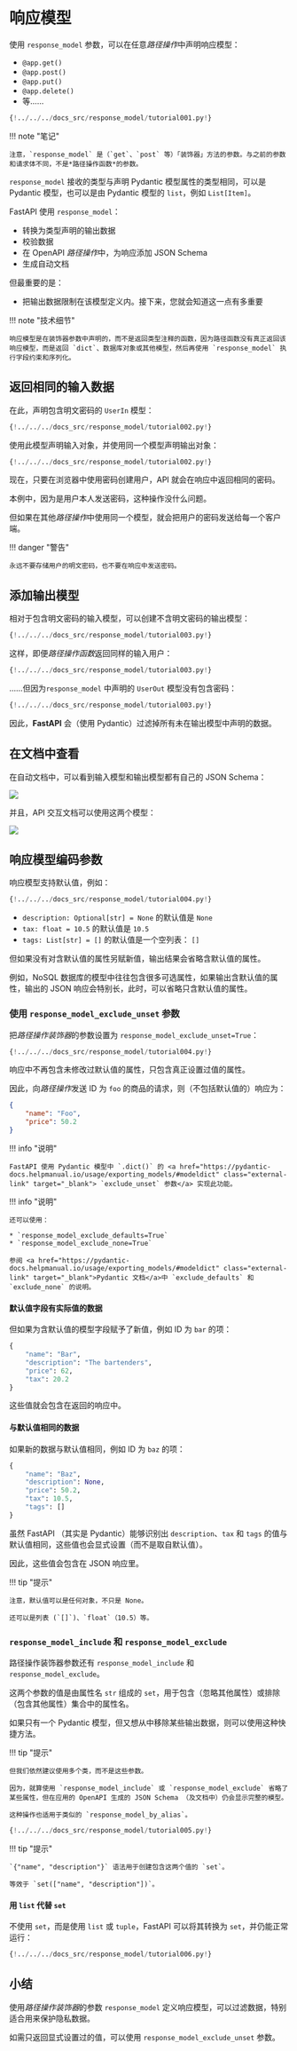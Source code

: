 # 响应模型

使用 `response_model` 参数，可以在任意*路径操作*中声明响应模型：

* `@app.get()`
* `@app.post()`
* `@app.put()`
* `@app.delete()`
* 等……

```Python hl_lines="17"
{!../../../docs_src/response_model/tutorial001.py!}
```

!!! note "笔记"

    注意，`response_model` 是（`get`、`post` 等）「装饰器」方法的参数。与之前的参数和请求体不同，不是*路径操作函数*的参数。

`response_model` 接收的类型与声明 Pydantic 模型属性的类型相同，可以是 Pydantic 模型，也可以是由 Pydantic 模型的 `list`，例如 `List[Item]`。

FastAPI 使用 `response_model`：

* 转换为类型声明的输出数据
* 校验数据
* 在 OpenAPI *路径操作*中，为响应添加 JSON Schema
* 生成自动文档

但最重要的是：

* 把输出数据限制在该模型定义内。接下来，您就会知道这一点有多重要

!!! note "技术细节"

    响应模型是在装饰器参数中声明的，而不是返回类型注释的函数，因为路径函数没有真正返回该响应模型，而是返回 `dict`、数据库对象或其他模型，然后再使用 `response_model` 执行字段约束和序列化。

## 返回相同的输入数据

在此，声明包含明文密码的 `UserIn` 模型：

```Python hl_lines="9  11"
{!../../../docs_src/response_model/tutorial002.py!}
```

使用此模型声明输入对象，并使用同一个模型声明输出对象：

```Python hl_lines="17-18"
{!../../../docs_src/response_model/tutorial002.py!}
```

现在，只要在浏览器中使用密码创建用户，API 就会在响应中返回相同的密码。

本例中，因为是用户本人发送密码，这种操作没什么问题。

但如果在其他*路径操作*中使用同一个模型，就会把用户的密码发送给每一个客户端。

!!! danger "警告"

    永远不要存储用户的明文密码，也不要在响应中发送密码。

## 添加输出模型

相对于包含明文密码的输入模型，可以创建不含明文密码的输出模型：

```Python hl_lines="9  11  16"
{!../../../docs_src/response_model/tutorial003.py!}
```

这样，即便*路径操作函数*返回同样的输入用户：

```Python hl_lines="24"
{!../../../docs_src/response_model/tutorial003.py!}
```

……但因为`response_model` 中声明的 `UserOut` 模型没有包含密码：

```Python hl_lines="22"
{!../../../docs_src/response_model/tutorial003.py!}
```

因此，**FastAPI** 会（使用 Pydantic）过滤掉所有未在输出模型中声明的数据。

## 在文档中查看

在自动文档中，可以看到输入模型和输出模型都有自己的 JSON Schema：

<img src="/img/tutorial/response-model/image01.png">

并且，API 交互文档可以使用这两个模型：

<img src="/img/tutorial/response-model/image02.png">

## 响应模型编码参数

响应模型支持默认值，例如：

```Python hl_lines="11  13-14"
{!../../../docs_src/response_model/tutorial004.py!}
```

* `description: Optional[str] = None` 的默认值是 `None`
* `tax: float = 10.5` 的默认值是 `10.5`
* `tags: List[str] = []` 的默认值是一个空列表： `[]`

但如果没有对含默认值的属性另赋新值，输出结果会省略含默认值的属性。

例如，NoSQL 数据库的模型中往往包含很多可选属性，如果输出含默认值的属性，输出的 JSON 响应会特别长，此时，可以省略只含默认值的属性。

### 使用 `response_model_exclude_unset` 参数

把*路径操作装饰器*的参数设置为 `response_model_exclude_unset=True`：

```Python hl_lines="24"
{!../../../docs_src/response_model/tutorial004.py!}
```

响应中不再包含未修改过默认值的属性，只包含真正设置过值的属性。

因此，向*路径操作*发送 ID 为 `foo` 的商品的请求，则（不包括默认值的）响应为：

```JSON
{
    "name": "Foo",
    "price": 50.2
}
```

!!! info "说明"

    FastAPI 使用 Pydantic 模型中 `.dict()` 的 <a href="https://pydantic-docs.helpmanual.io/usage/exporting_models/#modeldict" class="external-link" target="_blank"> `exclude_unset` 参数</a> 实现此功能。

!!! info "说明"

    还可以使用：
    
    * `response_model_exclude_defaults=True`
    * `response_model_exclude_none=True`
    
    参阅 <a href="https://pydantic-docs.helpmanual.io/usage/exporting_models/#modeldict" class="external-link" target="_blank">Pydantic 文档</a>中 `exclude_defaults` 和 `exclude_none` 的说明。

#### 默认值字段有实际值的数据

但如果为含默认值的模型字段赋予了新值，例如 ID 为 `bar` 的项：

```Python hl_lines="3  5"
{
    "name": "Bar",
    "description": "The bartenders",
    "price": 62,
    "tax": 20.2
}
```

这些值就会包含在返回的响应中。

#### 与默认值相同的数据

如果新的数据与默认值相同，例如 ID 为 `baz` 的项：

```Python hl_lines="3  5-6"
{
    "name": "Baz",
    "description": None,
    "price": 50.2,
    "tax": 10.5,
    "tags": []
}
```

虽然 FastAPI （其实是 Pydantic）能够识别出 `description`、`tax` 和 `tags` 的值与默认值相同，这些值也会显式设置（而不是取自默认值）。

因此，这些值会包含在 JSON 响应里。

!!! tip "提示"

    注意，默认值可以是任何对象，不只是 None。
    
    还可以是列表 (`[]`)、`float`（10.5）等。

### `response_model_include` 和 `response_model_exclude`

路径操作装饰器参数还有 `response_model_include` 和 `response_model_exclude`。

这两个参数的值是由属性名 `str` 组成的 `set`，用于包含（忽略其他属性）或排除（包含其他属性）集合中的属性名。

如果只有一个 Pydantic 模型，但又想从中移除某些输出数据，则可以使用这种快捷方法。

!!! tip "提示"

    但我们依然建议使用多个类，而不是这些参数。
    
    因为，就算使用 `response_model_include` 或 `response_model_exclude` 省略了某些属性，但在应用的 OpenAPI 生成的 JSON Schema （及文档中）仍会显示完整的模型。
    
    这种操作也适用于类似的 `response_model_by_alias`。

```Python hl_lines="31  37"
{!../../../docs_src/response_model/tutorial005.py!}
```

!!! tip "提示"

    `{"name", "description"}` 语法用于创建包含这两个值的 `set`。
    
    等效于 `set(["name", "description"])`。

#### 用 `list` 代替 `set`

不使用 `set`，而是使用 `list` 或 `tuple`，FastAPI 可以将其转换为 `set`，并仍能正常运行：

```Python hl_lines="31  37"
{!../../../docs_src/response_model/tutorial006.py!}
```

## 小结

使用*路径操作装饰器*的参数 `response_model` 定义响应模型，可以过滤数据，特别适合用来保护隐私数据。

如需只返回显式设置过的值，可以使用 `response_model_exclude_unset` 参数。
